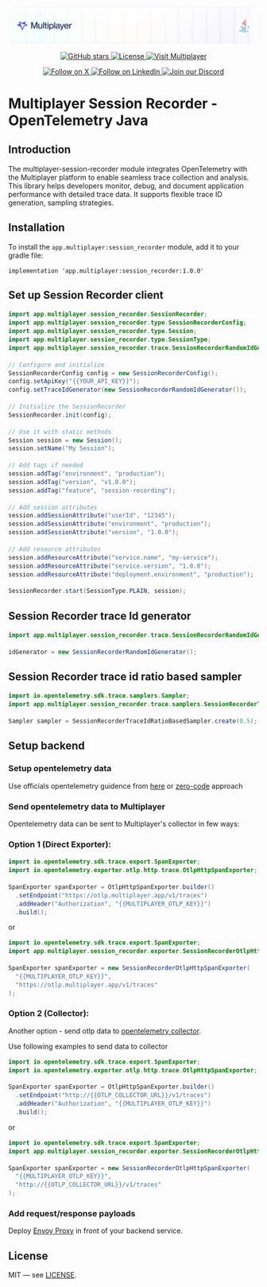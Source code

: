 ![Description](.github/header-java.png)

<div align="center">
<a href="https://github.com/multiplayer-app/multiplayer-session-recorder-java">
  <img src="https://img.shields.io/github/stars/multiplayer-app/multiplayer-session-recorder-java.svg?style=social&label=Star&maxAge=2592000" alt="GitHub stars">
</a>
  <a href="https://github.com/multiplayer-app/multiplayer-session-recorder-java/blob/main/LICENSE">
    <img src="https://img.shields.io/github/license/multiplayer-app/multiplayer-session-recorder-java" alt="License">
  </a>
  <a href="https://multiplayer.app">
    <img src="https://img.shields.io/badge/Visit-multiplayer.app-blue" alt="Visit Multiplayer">
  </a>
  
</div>
<div>
  <p align="center">
    <a href="https://x.com/trymultiplayer">
      <img src="https://img.shields.io/badge/Follow%20on%20X-000000?style=for-the-badge&logo=x&logoColor=white" alt="Follow on X" />
    </a>
    <a href="https://www.linkedin.com/company/multiplayer-app/">
      <img src="https://img.shields.io/badge/Follow%20on%20LinkedIn-0077B5?style=for-the-badge&logo=linkedin&logoColor=white" alt="Follow on LinkedIn" />
    </a>
    <a href="https://discord.com/invite/q9K3mDzfrx">
      <img src="https://img.shields.io/badge/Join%20our%20Discord-5865F2?style=for-the-badge&logo=discord&logoColor=white" alt="Join our Discord" />
    </a>
  </p>
</div>

# Multiplayer Session Recorder - OpenTelemetry Java

## Introduction

The multiplayer-session-recorder module integrates OpenTelemetry with the Multiplayer platform to enable seamless trace collection and analysis. This library helps developers monitor, debug, and document application performance with detailed trace data. It supports flexible trace ID generation, sampling strategies.

## Installation

To install the `app.multiplayer:session_recorder` module, add it to your gradle file:

```
implementation 'app.multiplayer:session_recorder:1.0.0'
```

## Set up Session Recorder client

```java
import app.multiplayer.session_recorder.SessionRecorder;
import app.multiplayer.session_recorder.type.SessionRecorderConfig;
import app.multiplayer.session_recorder.type.Session;
import app.multiplayer.session_recorder.type.SessionType;
import app.multiplayer.session_recorder.trace.SessionRecorderRandomIdGenerator;

// Configure and initialize
SessionRecorderConfig config = new SessionRecorderConfig();
config.setApiKey("{{YOUR_API_KEY}}");
config.setTraceIdGenerator(new SessionRecorderRandomIdGenerator());

// Initialize the SessionRecorder
SessionRecorder.init(config);

// Use it with static methods
Session session = new Session();
session.setName("My Session");

// Add tags if needed
session.addTag("environment", "production");
session.addTag("version", "v1.0.0");
session.addTag("feature", "session-recording");

// Add session attributes
session.addSessionAttribute("userId", "12345");
session.addSessionAttribute("environment", "production");
session.addSessionAttribute("version", "1.0.0");

// Add resource attributes
session.addResourceAttribute("service.name", "my-service");
session.addResourceAttribute("service.version", "1.0.0");
session.addResourceAttribute("deployment.environment", "production");

SessionRecorder.start(SessionType.PLAIN, session);
```

## Session Recorder trace Id generator

```java
import app.multiplayer.session_recorder.trace.SessionRecorderRandomIdGenerator;

idGenerator = new SessionRecorderRandomIdGenerator();
```

## Session Recorder trace id ratio based sampler


```java
import io.opentelemetry.sdk.trace.samplers.Sampler;
import app.multiplayer.session_recorder.trace.samplers.SessionRecorderTraceIdRatioBasedSampler;

Sampler sampler = SessionRecorderTraceIdRatioBasedSampler.create(0.5);
```

## Setup backend

### Setup opentelemetry data

Use officials opentelemetry guidence from [here](https://opentelemetry.io/docs/languages/java) or [zero-code](https://opentelemetry.io/docs/zero-code/java) approach

### Send opentelemetry data to Multiplayer

Opentelemetry data can be sent to Multiplayer's collector in few ways:

### Option 1 (Direct Exporter):

```java
import io.opentelemetry.sdk.trace.export.SpanExporter;
import io.opentelemetry.exporter.otlp.http.trace.OtlpHttpSpanExporter;

SpanExporter spanExporter = OtlpHttpSpanExporter.builder()
  .setEndpoint("https://otlp.multiplayer.app/v1/traces")
  .addHeader("Authorization", "{{MULTIPLAYER_OTLP_KEY}}")
  .build();
```

or

```java
import io.opentelemetry.sdk.trace.export.SpanExporter;
import app.multiplayer.session_recorder.exporter.SessionRecorderOtlpHttpSpanExporter;

SpanExporter spanExporter = new SessionRecorderOtlpHttpSpanExporter(
  "{{MULTIPLAYER_OTLP_KEY}}",
  "https://otlp.multiplayer.app/v1/traces"
);
```

### Option 2 (Collector):

Another option - send otlp data to [opentelemetry collector](https://github.com/multiplayer-app/multiplayer-otlp-collector).

Use following examples to send data to collector
```java
import io.opentelemetry.sdk.trace.export.SpanExporter;
import io.opentelemetry.exporter.otlp.http.trace.OtlpHttpSpanExporter;

SpanExporter spanExporter = OtlpHttpSpanExporter.builder()
  .setEndpoint("http://{{OTLP_COLLECTOR_URL}}/v1/traces")
  .addHeader("Authorization", "{{MULTIPLAYER_OTLP_KEY}}")
  .build();
```

or

```java
import io.opentelemetry.sdk.trace.export.SpanExporter;
import app.multiplayer.session_recorder.exporter.SessionRecorderOtlpHttpSpanExporter;

SpanExporter spanExporter = new SessionRecorderOtlpHttpSpanExporter(
  "{{MULTIPLAYER_OTLP_KEY}}",
  "http://{{OTLP_COLLECTOR_URL}}/v1/traces"
);
```

### Add request/response payloads

Deploy [Envoy Proxy](https://github.com/multiplayer-app/multiplayer-proxy) in front of your backend service.

## License

MIT — see [LICENSE](./LICENSE).
